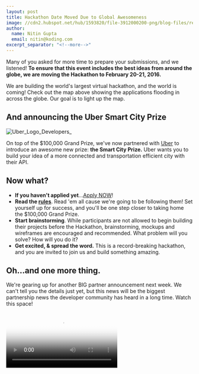 ```yaml
---
layout: post
title: Hackathon Date Moved Due to Global Awesomeness
image: //cdn2.hubspot.net/hub/1593820/file-3912000200-png/blog-files/registrants-by-ip-1024x460.png
author:
  name: Nitin Gupta
  email: nitin@koding.com
excerpt_separator: "<!--more-->"
---
```


Many of you asked for more time to prepare your submissions, and we listened! **To ensure that this event includes the best ideas from around the globe, we are moving the Hackathon to February 20-21, 2016.**

We are building the world's largest virtual hackathon, and the world is coming! Check out the map above showing the applications flooding in across the globe. Our goal is to light up the map.
<!--more-->

## And announcing the Uber Smart City Prize

![Uber_Logo_Developers_][2]

On top of the $100,000 Grand Prize, we've now partnered with [Uber][3] to introduce an awesome new prize: **the Smart City Prize.** Uber wants you to build your idea of a more connected and transportation efficient city with their API.

## **Now what?**

* **If you haven't applied yet**...[Apply NOW][4]!
* **Read the [rules][5]**. Read 'em all cause we're going to be following them! Set yourself up for success, and you'll be one step closer to taking home the $100,000 Grand Prize.
* **Start brainstorming**. While participants are not allowed to begin building their projects before the Hackathon, brainstorming, mockups and wireframes are encouraged and recommended. What problem will you solve? How will you do it?
* **Get excited, & spread the word.** This is a record-breaking hackathon, and you are invited to join us and build something amazing.

## **Oh...and one more thing.**

We're gearing up for another BIG partner announcement next week. We can't tell you the details just yet, but this news will be the biggest partnership news the developer community has heard in a long time. Watch this space!  


<video id="gif-mp4" data-width="236" data-height="181" poster="https://media.giphy.com/media/XB6pGqvOfJqY8/200_s.gif" src="https://media.giphy.com/media/XB6pGqvOfJqY8/giphy.mp4" loop="loop" autoplay="autoplay"></video>


[1]: https://www.koding.com/hs-fs/hub/1593820/file-3912000200-png/blog-files/registrants-by-ip-1024x460.png?t=1475265944157&width=1024&height=460&name=registrants-by-ip-1024x460.png
[2]: https://www.koding.com/hs-fs/hub/1593820/file-3912000210-png/blog-files/uber_logo_developers_rgb_black_2x.png?t=1475265944157&width=344&height=84&name=uber_logo_developers_rgb_black_2x.png
[3]: http://uber.com/
[4]: http://koding.com/Hackathon?utm_campaign=hackathon&utm_medium=link%20to%20apply&utm_source=blog%20post
[5]: http://bit.ly/1NvD59x
[6]: https://media.giphy.com/media/XB6pGqvOfJqY8/200_s.gif
